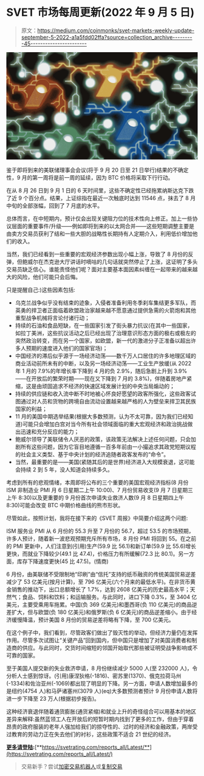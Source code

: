 # SVET 市场每周更新(2022 年 9 月 5 日)

> 原文：<https://medium.com/coinmonks/svet-markets-weekly-update-september-5-2022-a1a5fdd02ffa?source=collection_archive---------45----------------------->

![](img/9e97240309bf0af8d96f0d4c0c09a6b8.png)

鉴于即将到来的美联储理事会会议(将于 9 月 20 日至 21 日举行)结果的不确定性，9 月的第一周将是前一周的延续，因为 BTC 价格将采取下行行动。

在从 8 月 26 日到 9 月 1 日的 6 天时间里，这些不确定性已经拖累纳斯达克下跌了近 9 个百分点。结果，上证综指在最近一次触底时达到 11546 点，抹去了 8 月中旬的全部涨幅，回到了 7 月底的水平。

总体而言，在中短期内，预计仅会出现关键阻力位的技术性向上修正。加上一些协议层面的重要事件/升级——例如即将到来的以太网合并——这些短期调整主要是由卖方交易员获利了结和一些大胆的战略性长期持有人定期介入，利用低价增加他们的收入。

当然，我们已经看到一些重要的宏观经济参数出现小幅上涨，导致了 8 月份的反弹，但鲍威尔在杰克逊大厅讲话时嘀咕的几句话就突然停止了上涨，这证明了多头交易员缺乏信心。谁能责怪他们呢？面对主要基本面因素纠缠在一起带来的越来越大的风险，他们可能只会后悔。

只是提醒自己:)这些因素包括:

*   乌克兰战争似乎没有结束的迹象，入侵者准备利用冬季刹车集结更多军队，而英勇的捍卫者正面临着欧盟政治家越来越不愿意通过提供急需的火箭炮和其他重型战争机械将言论付诸行动；
*   持续的石油和食品短缺，在一些国家引发了街头暴力抗议(在其中一些国家，如拉丁美洲，这些抗议活动之后已经出现了治理意识形态方面的极右或极左的突然政治转变，而在另一个国家，如欧盟，新一代的激进分子正准备以超出许多人预期的速度进入他们的国家官场)；
*   中国经济的滞后似乎源于一场经济动荡——数千万人口居住的许多地理区域的商业活动前所未有的中断，以及另一场经济动荡——工业生产放缓(从 2022 年 1 月的 7.9%的年增长率下降到 4 月的负 2.9%，随后急剧上升到 3.9%——在开放后的繁荣时期——现在又下降到 7 月的 3.8%)，伴随着房地产紧缩，这是由顽固追求不经济的快速区域发展计划的中央当局煽动的；
*   持续的供应链和收入流中断不时地被心怀良好愿望的政客所强化，这些政客试图通过对人员和货物的跨境自由流动设置越来越严格的人为壁垒来捍卫其民族国家的利益；
*   11 月的美国中期选举结果(根据大多数预测，认为不太可靠，因为我们已经知道)可能只会增加白宫对当今所有社会领域面临的重大宏观经济和政治挑战做出迅速和充分反应的能力；
*   鲍威尔领导了美联储令人厌恶的政策，该政策无法解决上述任何问题，只会加剧所有这些问题，因为它盲目地遵循一百多年前由一小撮追求其政党短期议程的社会主义类型、基于中央计划的经济追随者政客发布的“命令”。
*   当然，最重要的是——美国(紧随其后的是世界)经济进入大规模衰退，这可能会持续 2 到 5 年，没人知道会持续多久。

考虑到所有的悲观情绪，本周即将公布的三个重要的美国宏观经济指标(8 月份 ISM 非制造业 PMI 月 6 日星期二上午 10:00)、7 月份贸易收支(9 月 7 日星期三上午 8:30)以及更重要的 9 月份首次申请失业救济人数(9 月 8 日星期四上午 8:30)可能会改变 BTC 中期价格曲线的熊市形状。

尽管如此，按照计划，我将在接下来的《SVET 周报》中简要介绍这两个问题:

ISM 服务业 PMI 从 6 月份的 55.3 升至 7 月份的 56.7，超过 53.5 的市场预期，许多人预计，随着新一波悲观预期充斥所有市场，8 月份 PMI 将回到 55。在之前的 PMI 更新中，人们注意到(引用)生产(59.9 比 56.1)和新订单(59.9 比 55.6)增长更快，而就业下降较少(49.1 比 47.4)，价格压力有所缓解(72.3 比 80.1)。另一方面，库存下降速度更快(45 比 47.5)。(情商)

6 月份，由美联储不受限制地“印刷”由“信托”支持的纸币融资的传统美国贸易逆差减少了 53 亿美元(按月计算)，至 796 亿美元(六个月来的最低水平)。在非货币黄金销售的推动下，出口总额增长了 1.7%，达到 2608 亿美元的历史最高水平；天然气；食品、饲料和饮料；和运输服务。与此同时，进口下降 0.3%，至 3404 亿美元，主要受乘用车拖累。中国(负 369 亿美元)和墨西哥(负 110 亿美元)的商品逆差扩大，但与欧盟(负 180 亿美元)和俄罗斯(负 6 亿美元)的商品逆差缩小。由于经济缓慢降温，预计美国 8 月份的贸易逆差将略有下降，至 700 亿美元。

在这个例子中，我们看到，尽管政客们做出了毁灭性的举动，但经济力量仍在发挥作用。尽管多次试图让“关键产品”回到国内，但中国只是增加了对美国消费者和制造商的供应。与此同时，交货时间缩短的邻国开始取代那些被证明受战争影响或不可靠的国家。

至于美国人提交新的失业救济申请，8 月份继续减少 5000 人(至 232000 人)，令分析人士感到惊讶。(引用)康涅狄格(-1816)、密苏里(1370)、俄克拉荷马州(-1334)和佐治亚州(-1069)都出现了明显的下降。另一方面，申请人数增加最多的是纽约(4754 人)和马萨诸塞州(3079 人)(eq)大多数预测者预计 9 月份申请人数将进一步下降至 23 万人(根据初步报告)。

这种经济衰退伴随着通货膨胀(通货紧缩)和就业上升的奇怪组合可以用基本的地区差异来解释:虽然蓝领工人在开放后的短暂时期内找到了更多的工作，但由于穿着昂贵的政府服装的老年人强加给我们的掠夺性的、过时的经济和金融政策，两岸受过教育的劳动力正在失去他们的衬衫，这些政策不适合 21 世纪的经济。

[**更多请登陆**](https://svetrating.com/reports_all/Latest/)**:**[**https://svetrating.com/reports_all/Latest/**](https://svetrating.com/reports_all/Latest/)

> 交易新手？尝试[加密交易机器人](/coinmonks/crypto-trading-bot-c2ffce8acb2a)或[复制交易](/coinmonks/top-10-crypto-copy-trading-platforms-for-beginners-d0c37c7d698c)